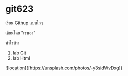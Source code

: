 # git623
เรียน Githup เเบบไวๆ

เขียนโดย "เราเอง"

ทำไรบ้าง
1. lab Git
2. lab Html

![location]{[https://unsplash.com/photos/-y3sidWvDxg]}
